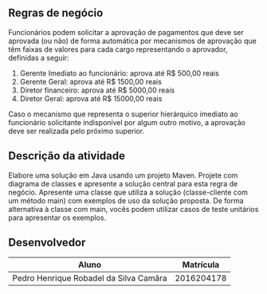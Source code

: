 ## Regras de negócio

Funcionários podem solicitar a aprovação de pagamentos que deve ser aprovada (ou não) de forma automática por mecanismos de aprovação que têm faixas de valores para cada cargo representando o aprovador, definidas a seguir:

1. Gerente Imediato ao funcionário: aprova até R$ 500,00 reais
2. Gerente Geral: aprova até R$ 1500,00 reais
3. Diretor financeiro: aprova até R$ 5000,00 reais
4. Diretor Geral: aprova até R$ 15000,00 reais

Caso o mecanismo que representa o superior hierárquico imediato ao funcionário solicitante indisponível por algum outro motivo, a aprovação deve ser realizada pelo próximo superior.

## Descrição da atividade

Elabore uma solução em Java usando um projeto Maven.
Projete com diagrama de classes e apresente a solução central para esta regra de negócio.
Apresente uma classe que utiliza a solução (classe-cliente com um método main) com exemplos de uso da solução proposta.
De forma alternativa à classe com main, vocês podem utilizar casos de teste unitários para apresentar os exemplos.

## Desenvolvedor

| Aluno                                  | Matrícula  |
| -------------------------------------- | ---------- |
| Pedro Henrique Robadel da Silva Camâra | 2016204178 |

